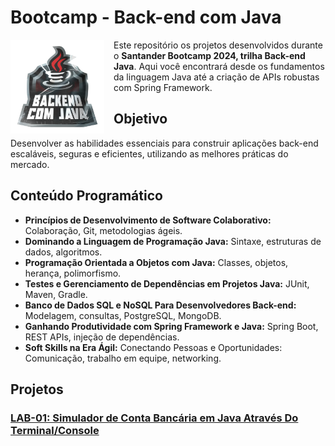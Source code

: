 # **Bootcamp - Back-end com Java**

<img align="left" src="./assets/santander_java.png" width="150" height="auto" style="margin-right:15px" />

Este repositório os projetos desenvolvidos durante o **Santander Bootcamp 2024, trilha Back-end Java**.
Aqui você encontrará desde os fundamentos da linguagem Java até a criação de APIs robustas com Spring Framework.

## Objetivo

Desenvolver as habilidades essenciais para construir aplicações back-end escaláveis, seguras e eficientes, utilizando as melhores práticas do mercado.

## Conteúdo Programático

* **Princípios de Desenvolvimento de Software Colaborativo:** Colaboração, Git, metodologias ágeis.
* **Dominando a Linguagem de Programação Java:** Sintaxe, estruturas de dados, algoritmos.
* **Programação Orientada a Objetos com Java:** Classes, objetos, herança, polimorfismo.
* **Testes e Gerenciamento de Dependências em Projetos Java:** JUnit, Maven, Gradle.
* **Banco de Dados SQL e NoSQL Para Desenvolvedores Back-end:** Modelagem, consultas, PostgreSQL, MongoDB.
* **Ganhando Produtividade com Spring Framework e Java:** Spring Boot, REST APIs, injeção de dependências.
* **Soft Skills na Era Ágil:** Conectando Pessoas e Oportunidades: Comunicação, trabalho em equipe, networking.

## **Projetos**

### [LAB-01: Simulador de Conta Bancária em Java Através Do Terminal/Console](./projects/LAB-01/README.md)
